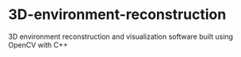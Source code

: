 # 3D-environment-reconstruction
3D environment reconstruction and visualization software built using OpenCV with C++
